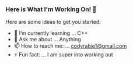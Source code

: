 ### Here is What I'm Working On! 👋

Here are some ideas to get you started:

- 🌱 I’m currently learning ... C++
- 💬 Ask me about ... Anything
- 📫 How to reach me: ... codyrabie1@gmail.com
- ⚡ Fun fact: ... I am super into working out


